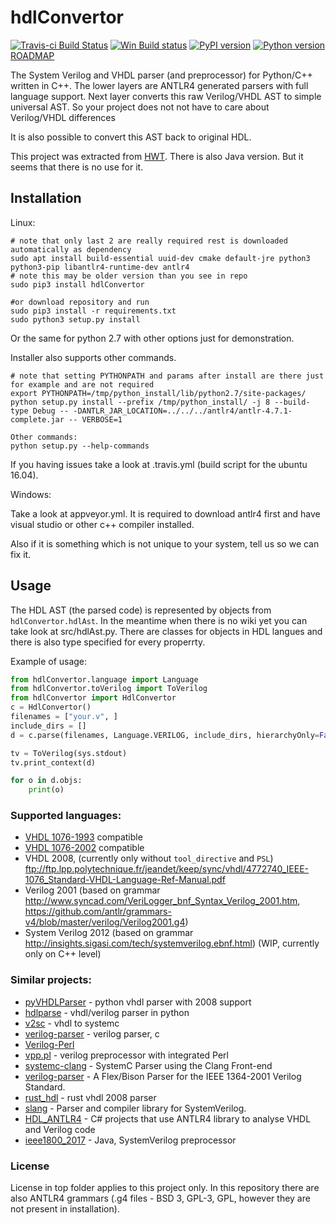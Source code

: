 # hdlConvertor
[![Travis-ci Build Status](https://travis-ci.org/Nic30/hdlConvertor.png?branch=master)](https://travis-ci.org/Nic30/hdlConvertor)
[![Win Build status](https://ci.appveyor.com/api/projects/status/e3cvi3ig5y4vni7e?svg=true)](https://ci.appveyor.com/project/nic30/hdlconvertor)
[![PyPI version](https://badge.fury.io/py/hdlConvertor.svg)](http://badge.fury.io/py/hdlConvertor)
[![Python version](https://img.shields.io/pypi/pyversions/hdlConvertor.svg)](https://img.shields.io/pypi/pyversions/hdlConvertor.svg)
[ROADMAP](https://drive.google.com/file/d/1zyegLIf7VaBRyb-ED5vgOMmHzW4SRZLp/view?usp=sharing)


The System Verilog and VHDL parser (and preprocessor) for Python/C++ written in C++. The lower layers are ANTLR4 generated parsers with full language support. Next layer converts this raw Verilog/VHDL AST to simple universal AST. So your project does not not have to care about Verilog/VHDL differences

It is also possible to convert this AST back to original HDL.

This project was extracted from [HWT](https://github.com/Nic30/hwt).
There is also Java version. But it seems that there is no use for it.


## Installation
Linux:
```
# note that only last 2 are really required rest is downloaded automatically as dependency
sudo apt install build-essential uuid-dev cmake default-jre python3 python3-pip libantlr4-runtime-dev antlr4
# note this may be older version than you see in repo
sudo pip3 install hdlConvertor

#or download repository and run
sudo pip3 install -r requirements.txt
sudo python3 setup.py install
```
Or the same for python 2.7 with other options just for demonstration.

Installer also supports other commands.
```
# note that setting PYTHONPATH and params after install are there just for example and are not required 
export PYTHONPATH=/tmp/python_install/lib/python2.7/site-packages/
python setup.py install --prefix /tmp/python_install/ -j 8 --build-type Debug -- -DANTLR_JAR_LOCATION=../../../antlr4/antlr-4.7.1-complete.jar -- VERBOSE=1

Other commands:
python setup.py --help-commands
```

If you having issues take a look at .travis.yml (build script for the ubuntu 16.04).

Windows:

Take a look at appveyor.yml. It is required to download antlr4 first and have visual studio or other c++ compiler installed.

Also if it is something which is not unique to your system, tell us so we can fix it.


## Usage
The HDL AST (the parsed code) is represented by objects from `hdlConvertor.hdlAst`.
In the meantime when there is no wiki yet you can take look at src/hdlAst.py.
There are classes for objects in HDL langues and there is also type specified for every properrty.

Example of usage:
```python
from hdlConvertor.language import Language
from hdlConvertor.toVerilog import ToVerilog
from hdlConvertor import HdlConvertor
c = HdlConvertor()
filenames = ["your.v", ]
include_dirs = []
d = c.parse(filenames, Language.VERILOG, include_dirs, hierarchyOnly=False, debug=True)

tv = ToVerilog(sys.stdout)
tv.print_context(d)

for o in d.objs:
    print(o)
```


### Supported languages:
* [VHDL 1076-1993](https://perso.telecom-paristech.fr/guilley/ENS/20161206/TP/tp_syn/doc/IEEE_VHDL_1076-1993.pdf) compatible
* [VHDL 1076-2002](https://perso.telecom-paristech.fr/guilley/ENS/20171205/TP/tp_syn/doc/IEEE_VHDL_1076-2002.pdf) compatible
* VHDL 2008, (currently only without `tool_directive` and `PSL`) ftp://ftp.lpp.polytechnique.fr/jeandet/keep/sync/vhdl/4772740_IEEE-1076_Standard-VHDL-Language-Ref-Manual.pdf
* Verilog 2001 (based on grammar http://www.syncad.com/VeriLogger_bnf_Syntax_Verilog_2001.htm, https://github.com/antlr/grammars-v4/blob/master/verilog/Verilog2001.g4)
* System Verilog 2012 (based on grammar http://insights.sigasi.com/tech/systemverilog.ebnf.html) (WIP, currently only on C++ level)


### Similar projects:

* [pyVHDLParser](https://github.com/Paebbels/pyVHDLParser) - python vhdl parser with 2008 support
* [hdlparse](https://github.com/kevinpt/hdlparse/) - vhdl/verilog parser in python
* [v2sc](https://github.com/denisgav/v2sc) - vhdl to systemc
* [verilog-parser](https://github.com/ben-marshall/verilog-parser) - verilog parser, c
* [Verilog-Perl](https://metacpan.org/pod/Verilog-Perl)
* [vpp.pl](https://www.beyond-circuits.com/wordpress/vpp-pl-man-page/) - verilog preprocessor with integrated Perl
* [systemc-clang](https://github.com/anikau31/systemc-clang) - SystemC Parser using the Clang Front-end
* [verilog-parser](https://github.com/ben-marshall/verilog-parser) - A Flex/Bison Parser for the IEEE 1364-2001 Verilog Standard.
* [rust_hdl](https://github.com/kraigher/rust_hdl) - rust vhdl 2008 parser
* [slang](https://github.com/MikePopoloski/slang) - Parser and compiler library for SystemVerilog.
* [HDL_ANTLR4](https://github.com/denisgav/HDL_ANTLR4) - C# projects that use ANTLR4 library to analyse VHDL and Verilog code
* [ieee1800_2017](https://github.com/veriktig/ieee1800_2017) - Java, SystemVerilog preprocessor

### License

License in top folder applies to this project only.
In this repository there are also ANTLR4 grammars (.g4 files - BSD 3, GPL-3, GPL, however they are not present in installation).
